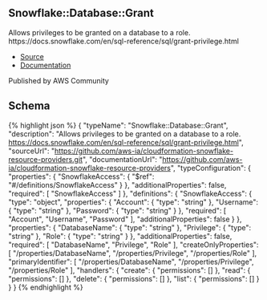 
## Snowflake::Database::Grant

Allows privileges to be granted on a database to a role. https:&#x2F;&#x2F;docs.snowflake.com&#x2F;en&#x2F;sql-reference&#x2F;sql&#x2F;grant-privilege.html

- [Source](https:&#x2F;&#x2F;github.com&#x2F;aws-ia&#x2F;cloudformation-snowflake-resource-providers.git) 
- [Documentation]()

Published by AWS Community

## Schema
{% highlight json %}
{
    "typeName": "Snowflake::Database::Grant",
    "description": "Allows privileges to be granted on a database to a role. https://docs.snowflake.com/en/sql-reference/sql/grant-privilege.html",
    "sourceUrl": "https://github.com/aws-ia/cloudformation-snowflake-resource-providers.git",
    "documentationUrl": "https://github.com/aws-ia/cloudformation-snowflake-resource-providers",
    "typeConfiguration": {
        "properties": {
            "SnowflakeAccess": {
                "$ref": "#/definitions/SnowflakeAccess"
            }
        },
        "additionalProperties": false,
        "required": [
            "SnowflakeAccess"
        ]
    },
    "definitions": {
        "SnowflakeAccess": {
            "type": "object",
            "properties": {
                "Account": {
                    "type": "string"
                },
                "Username": {
                    "type": "string"
                },
                "Password": {
                    "type": "string"
                }
            },
            "required": [
                "Account",
                "Username",
                "Password"
            ],
            "additionalProperties": false
        }
    },
    "properties": {
        "DatabaseName": {
            "type": "string"
        },
        "Privilege": {
            "type": "string"
        },
        "Role": {
            "type": "string"
        }
    },
    "additionalProperties": false,
    "required": [
        "DatabaseName",
        "Privilege",
        "Role"
    ],
    "createOnlyProperties": [
        "/properties/DatabaseName",
        "/properties/Privilege",
        "/properties/Role"
    ],
    "primaryIdentifier": [
        "/properties/DatabaseName",
        "/properties/Privilege",
        "/properties/Role"
    ],
    "handlers": {
        "create": {
            "permissions": []
        },
        "read": {
            "permissions": []
        },
        "delete": {
            "permissions": []
        },
        "list": {
            "permissions": []
        }
    }
}
{% endhighlight %}
